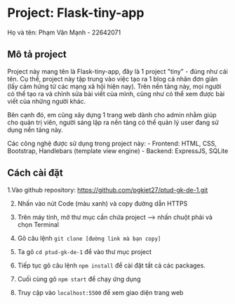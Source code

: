 # Project: Flask-tiny-app

Họ và tên: Phạm Văn Mạnh - 22642071

## Mô tả project

Project này mang tên là Flask-tiny-app, đây là 1 project "tiny" - đúng như cái tên. Cụ thể, project này tập trung vào việc tạo ra 1 blog cá nhân đơn giản (lấy cảm hứng từ các mạng xã hội hiện nay). Trên nền tảng này, mọi người có thể tạo ra và chỉnh sửa bài viết của mình, cũng như có thể xem được bài viết của những người khác.

Bên cạnh đó, em cũng xây dựng 1 trang web dành cho admin nhằm giúp cho quản trị viên, người sáng lập ra nền tảng có thể quản lý user đang sử dụng nền tảng này.

Các công nghệ được sử dụng trong project này: - Frontend: HTML, CSS, Bootstrap, Handlebars (template view engine) - Backend: ExpressJS, SQLite

## Cách cài đặt

1.Vào github repository: https://github.com/pgkiet27/ptud-gk-de-1.git

2. Nhấn vào nút Code (màu xanh) và copy đường dẫn HTTPS

3. Trên máy tính, mở thư mục cần chứa project --> nhấn chuột phải và chọn Terminal

4. Gõ câu lệnh `git clone [đường link mà bạn copy]`

5. Ta gõ `cd ptud-gk-de-1` để vào thư mục project

6. Tiếp tục gõ câu lệnh `npm install` để cài đặt tất cả các packages.

7. Cuối cùng gõ `npm start` để chạy ứng dụng

8. Truy cập vào `localhost:5500` để xem giao diện trang web
